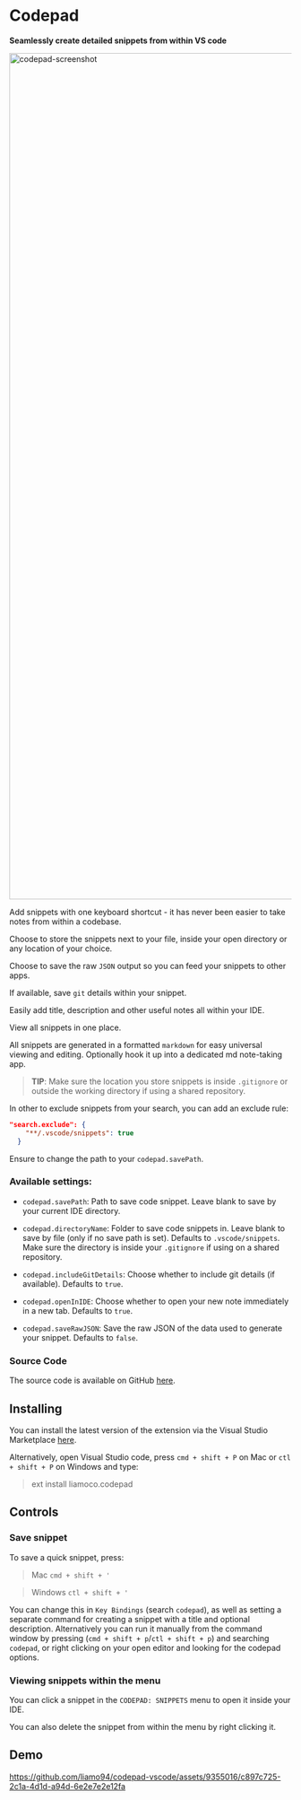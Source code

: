 # Codepad

**Seamlessly create detailed snippets from within VS code**

<img width="1509" alt="codepad-screenshot" src="https://github.com/liamo94/codepad-vscode/assets/9355016/bed74a47-1842-4b4c-9640-64c87abdacac">


Add snippets with one keyboard shortcut - it has never been easier to take notes from within a codebase.

Choose to store the snippets next to your file, inside your open directory or any location of your choice.

Choose to save the raw `JSON` output so you can feed your snippets to other apps.

If available, save `git` details within your snippet.

Easily add title, description and other useful notes all within your IDE.

View all snippets in one place.

All snippets are generated in a formatted `markdown` for easy universal viewing and editing. Optionally hook it up into a dedicated md note-taking app.

> **TIP**: Make sure the location you store snippets is inside `.gitignore` or outside the working directory if using a shared repository.

In other to exclude snippets from your search, you can add an exclude rule:

```json
"search.exclude": {
    "**/.vscode/snippets": true
  }
```

Ensure to change the path to your `codepad.savePath`.

### Available settings:

- `codepad.savePath`: Path to save code snippet. Leave blank to save by your current IDE directory.

- `codepad.directoryName`: Folder to save code snippets in. Leave blank to save by file (only if no save path is set). Defaults to `.vscode/snippets`. Make sure the directory is inside your `.gitignore` if using on a shared repository.

- `codepad.includeGitDetails`: Choose whether to include git details (if available). Defaults to `true`.

- `codepad.openInIDE`: Choose whether to open your new note immediately in a new tab. Defaults to `true`.

- `codepad.saveRawJSON`: Save the raw JSON of the data used to generate your snippet. Defaults to `false`.

### Source Code

The source code is available on GitHub [here](https://github.com/liamo94/codepad-vscode).

## Installing

You can install the latest version of the extension via the Visual Studio Marketplace [here](https://marketplace.visualstudio.com/items?itemName=liamoco.codepad).

Alternatively, open Visual Studio code, press `cmd + shift + P` on Mac or `ctl + shift + P` on Windows and type:

> ext install liamoco.codepad

## Controls

### Save snippet

To save a quick snippet, press:

> Mac `cmd + shift + '`

> Windows `ctl + shift + '`

You can change this in `Key Bindings` (search `codepad`), as well as setting a separate command for creating a snippet with a title and optional description. Alternatively you can run it manually from the command window by pressing (`cmd + shift + p`/`ctl + shift + p`) and searching `codepad`, or right clicking on your open editor and looking for the codepad options.

### Viewing snippets within the menu

You can click a snippet in the `CODEPAD: SNIPPETS` menu to open it inside your IDE.

You can also delete the snippet from within the menu by right clicking it.

## Demo

https://github.com/liamo94/codepad-vscode/assets/9355016/c897c725-2c1a-4d1d-a94d-6e2e7e2e12fa
